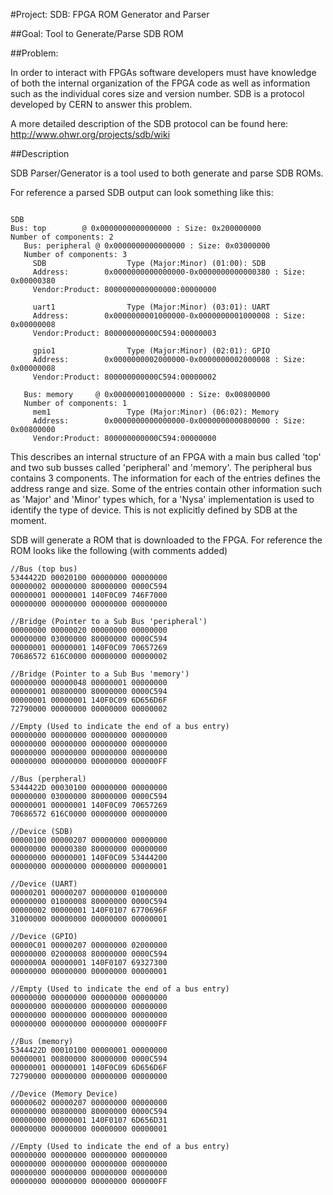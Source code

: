 #Project: SDB: FPGA ROM Generator and Parser

##Goal: Tool to Generate/Parse SDB ROM

##Problem:

In order to interact with FPGAs software developers must have knowledge of both the internal organization of the FPGA code as well as information such as the individual cores size and version number. SDB is a protocol developed by CERN to answer this problem.

A more detailed description of the SDB protocol can be found here:
http://www.ohwr.org/projects/sdb/wiki

##Description

SDB Parser/Generator is a tool used to both generate and parse SDB ROMs.

For reference a parsed SDB output can look something like this:
```

SDB
Bus: top        @ 0x0000000000000000 : Size: 0x200000000
Number of components: 2
   Bus: peripheral @ 0x0000000000000000 : Size: 0x03000000
   Number of components: 3
     SDB                  Type (Major:Minor) (01:00): SDB
     Address:        0x0000000000000000-0x0000000000000380 : Size: 0x00000380
     Vendor:Product: 8000000000000000:00000000

     uart1                Type (Major:Minor) (03:01): UART
     Address:        0x0000000001000000-0x0000000001000008 : Size: 0x00000008
     Vendor:Product: 800000000000C594:00000003

     gpio1                Type (Major:Minor) (02:01): GPIO
     Address:        0x0000000002000000-0x0000000002000008 : Size: 0x00000008
     Vendor:Product: 800000000000C594:00000002

   Bus: memory     @ 0x0000000100000000 : Size: 0x00800000
   Number of components: 1
     mem1                 Type (Major:Minor) (06:02): Memory
     Address:        0x0000000000000000-0x0000000000800000 : Size: 0x00800000
     Vendor:Product: 800000000000C594:00000000

```

This describes an internal structure of an FPGA with a main bus called 'top' and two sub busses called 'peripheral' and 'memory'. The peripheral bus contains 3 components. The information for each of the entries defines the address range and size. Some of the entries contain other information such as 'Major' and 'Minor' types which, for a 'Nysa' implementation is used to identify the type of device. This is not explicitly defined by SDB at the moment.

SDB will generate a ROM that is downloaded to the FPGA. For reference the ROM looks like the following (with comments added)

```
//Bus (top bus)
5344422D 00020100 00000000 00000000
00000002 00000000 80000000 0000C594
00000001 00000001 140F0C09 746F7000
00000000 00000000 00000000 00000000

//Bridge (Pointer to a Sub Bus 'peripheral')
00000000 00000020 00000000 00000000
00000000 03000000 80000000 0000C594
00000001 00000001 140F0C09 70657269
70686572 616C0000 00000000 00000002

//Bridge (Pointer to a Sub Bus 'memory')
00000000 00000048 00000001 00000000
00000001 00800000 80000000 0000C594
00000001 00000001 140F0C09 6D656D6F
72790000 00000000 00000000 00000002

//Empty (Used to indicate the end of a bus entry)
00000000 00000000 00000000 00000000
00000000 00000000 00000000 00000000
00000000 00000000 00000000 00000000
00000000 00000000 00000000 000000FF

//Bus (perpheral)
5344422D 00030100 00000000 00000000
00000000 03000000 80000000 0000C594
00000001 00000001 140F0C09 70657269
70686572 616C0000 00000000 00000000

//Device (SDB)
00000100 00000207 00000000 00000000
00000000 00000380 80000000 00000000
00000000 00000001 140F0C09 53444200
00000000 00000000 00000000 00000001

//Device (UART)
00000201 00000207 00000000 01000000
00000000 01000008 80000000 0000C594
00000002 00000001 140F0107 6770696F
31000000 00000000 00000000 00000001

//Device (GPIO)
00000C01 00000207 00000000 02000000
00000000 02000008 80000000 0000C594
0000000A 00000001 140F0107 69327300
00000000 00000000 00000000 00000001

//Empty (Used to indicate the end of a bus entry)
00000000 00000000 00000000 00000000
00000000 00000000 00000000 00000000
00000000 00000000 00000000 00000000
00000000 00000000 00000000 000000FF

//Bus (memory)
5344422D 00010100 00000001 00000000
00000001 00800000 80000000 0000C594
00000001 00000001 140F0C09 6D656D6F
72790000 00000000 00000000 00000000

//Device (Memory Device)
00000602 00000207 00000000 00000000
00000000 00800000 80000000 0000C594
00000000 00000001 140F0107 6D656D31
00000000 00000000 00000000 00000001

//Empty (Used to indicate the end of a bus entry)
00000000 00000000 00000000 00000000
00000000 00000000 00000000 00000000
00000000 00000000 00000000 00000000
00000000 00000000 00000000 000000FF

```

